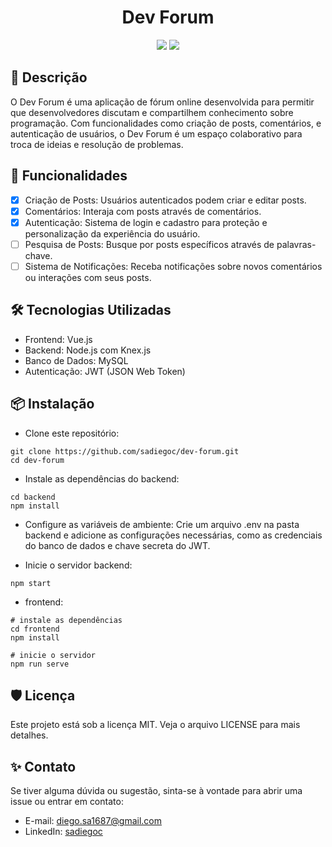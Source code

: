 <h1 align="center">
 Dev Forum
</h1>
<p align="center">
  <img src="https://img.shields.io/badge/Vue%20js-35495E?style=for-the-badge&logo=vuedotjs&logoColor=4FC08D"/>
  <img src="https://img.shields.io/badge/License-MIT-green?style=for-the-badge"/>
</p>

## 📜 Descrição
O Dev Forum é uma aplicação de fórum online desenvolvida para permitir que desenvolvedores discutam e compartilhem conhecimento sobre programação. Com funcionalidades como criação de posts, comentários, e autenticação de usuários, o Dev Forum é um espaço colaborativo para troca de ideias e resolução de problemas.

## 🚀 Funcionalidades
- [x] Criação de Posts: Usuários autenticados podem criar e editar posts.
- [x] Comentários: Interaja com posts através de comentários.
- [x] Autenticação: Sistema de login e cadastro para proteção e personalização da experiência do usuário.
- [ ] Pesquisa de Posts: Busque por posts específicos através de palavras-chave.
- [ ] Sistema de Notificações: Receba notificações sobre novos comentários ou interações com seus posts.

## 🛠️ Tecnologias Utilizadas
- Frontend: Vue.js
- Backend: Node.js com Knex.js
- Banco de Dados: MySQL
- Autenticação: JWT (JSON Web Token)

## 📦 Instalação
+ Clone este repositório:
```
git clone https://github.com/sadiegoc/dev-forum.git
cd dev-forum
```
+ Instale as dependências do backend:
```
cd backend
npm install
```

+ Configure as variáveis de ambiente:
Crie um arquivo .env na pasta backend e adicione as configurações necessárias, como as credenciais do banco de dados e chave secreta do JWT.

+ Inicie o servidor backend:
```
npm start
```

+ frontend:
```
# instale as dependências
cd frontend
npm install

# inicie o servidor
npm run serve
```

## 🛡️ Licença
Este projeto está sob a licença MIT. Veja o arquivo LICENSE para mais detalhes.

## ✨ Contato
Se tiver alguma dúvida ou sugestão, sinta-se à vontade para abrir uma issue ou entrar em contato:
+ E-mail: diego.sa1687@gmail.com
+ LinkedIn: [sadiegoc](https://www.linkedin.com/in/sadiegoc/)
 
